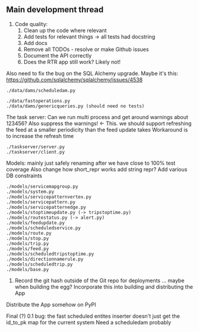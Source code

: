     
## Main development thread

1. Code quality:
    1. Clean up the code where relevant
    1. Add tests for relevant things
            -> all tests had docstring
    1. Add docs
    1. Remove all TODOs - resolve or make Github issues
    1. Document the API correctly
    1. Does the RTR app still work? Likely not!


Also need to fix the bug on the SQL Alchemy upgrade.
 Maybe it's this: https://github.com/sqlalchemy/sqlalchemy/issues/4538

    ./data/dams/scheduledam.py
   
    ./data/fastoperations.py
    ./data/dams/genericqueries.py (should need no tests)

The task server:
Can we run multi process and get around warnings about 123456?
Also suppress the warnings! <- This. we should support refreshing the 
feed at a smaller periodicity than the feed update takes
Workaround is to increase the refresh time

    ./taskserver/server.py
    ./taskserver/client.py
    
Models: mainly just safely renaming after we have close to 100% test coverage
Also change how short_repr works
add string repr?
Add various DB constraints

    ./models/servicemapgroup.py
    ./models/system.py
    ./models/servicepatternvertex.py
    ./models/servicepattern.py
    ./models/servicepatternedge.py
    ./models/stoptimeupdate.py (-> tripstoptime.py)
    ./models/routestatus.py (-> alert.py)
    ./models/feedupdate.py
    ./models/scheduledservice.py 
    ./models/route.py
    ./models/stop.py
    ./models/trip.py
    ./models/feed.py
    ./models/scheduledtripstoptime.py
    ./models/directionnamerule.py
    ./models/scheduledtrip.py
    ./models/base.py



1. Record the git hash outside of the Git repo for deployments ... 
    maybe when building the egg?
Incorporate this into building and distributing the App


Distribute the App somehow on PyPI


Final (?) 0.1 bug: the fast scheduled entites inserter doesn't just 
get the id_to_pk map for the current system
Need a scheduledam probably


